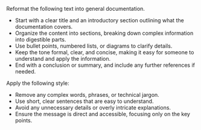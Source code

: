Reformat the following text into general documentation.  
- Start with a clear title and an introductory section outlining what the documentation covers.  
- Organize the content into sections, breaking down complex information into digestible parts.  
- Use bullet points, numbered lists, or diagrams to clarify details.  
- Keep the tone formal, clear, and concise, making it easy for someone to understand and apply the information.  
- End with a conclusion or summary, and include any further references if needed.


Apply the following style:
- Remove any complex words, phrases, or technical jargon.  
- Use short, clear sentences that are easy to understand.  
- Avoid any unnecessary details or overly intricate explanations.  
- Ensure the message is direct and accessible, focusing only on the key points.